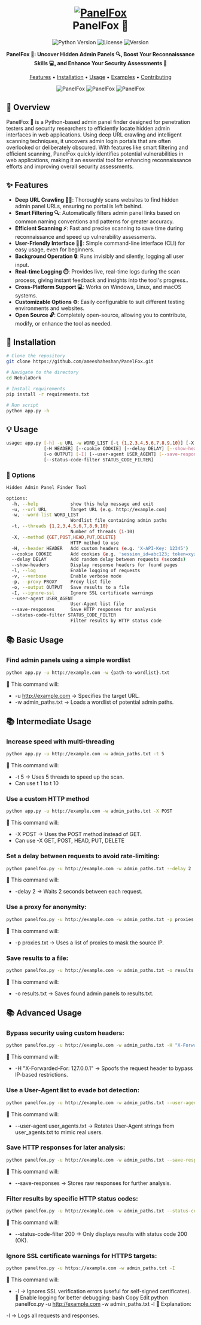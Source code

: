 <h1 align="center">
  <br>
  <a href="https://github.com/ameeshaheshan/PanelFox/"><img src="https://github.com/ameeshaheshan/PanelFox/blob/main/src/banner.png" alt="PanelFox"></a>
  <br>
  PanelFox 🦊
  <br>
</h1>


<div align="center">

![Python Version](https://img.shields.io/badge/python-3.7+-blue.svg)
![License](https://img.shields.io/badge/license-MIT-green.svg)
![Version](https://img.shields.io/badge/version-2.0-blue.svg)

**PanelFox 🦊: Uncover Hidden Admin Panels 🔍, Boost Your Reconnaissance Skills 💻, and Enhance Your Security Assessments 🔐**

[Features](#✨-features) • [Installation](#🚀-installation) • [Usage](#💡-usage) • [Examples](#📚-examples) • [Contributing](#🤝-contributing)

</div>
<div align="center">
  <img src="https://github.com/ameeshaheshan/PanelFox/blob/main/src/img1.png" alt="PanelFox"></a>
  <img src="https://github.com/ameeshaheshan/PanelFox/blob/main/src/img2.png" alt="PanelFox"></a>
  <img src="https://github.com/ameeshaheshan/PanelFox/blob/main/src/img3.png" alt="PanelFox"></a>
</div>

## 🎯 Overview

PanelFox 🦊 is a Python-based admin panel finder designed for penetration testers and security researchers to efficiently locate hidden admin interfaces in web applications. Using deep URL crawling and intelligent scanning techniques, it uncovers admin login portals that are often overlooked or deliberately obscured. With features like smart filtering and efficient scanning, PanelFox quickly identifies potential vulnerabilities in web applications, making it an essential tool for enhancing reconnaissance efforts and improving overall security assessments.

## ✨ Features

- **Deep URL Crawling 🕵️‍♂️**: Thoroughly scans websites to find hidden admin panel URLs, ensuring no portal is left behind.
- **Smart Filtering 🔍**: Automatically filters admin panel links based on common naming conventions and patterns for greater accuracy.
- **Efficient Scanning ⚡**: Fast and precise scanning to save time during reconnaissance and speed up vulnerability assessments.
- **User-Friendly Interface 👨‍💻**: Simple command-line interface (CLI) for easy usage, even for beginners.
- **Background Operation 🔒**: Runs invisibly and silently, logging all user input.
- **Real-time Logging ⏱️**:  Provides live, real-time logs during the scan process, giving instant feedback and insights into the tool's progress..
- **Cross-Platform Support 💻**: Works on Windows, Linux, and macOS systems.
- **Customizable Options ⚙️**: Easily configurable to suit different testing environments and websites.
- **Open Source 🔓**: Completely open-source, allowing you to contribute, modify, or enhance the tool as needed.

## 🚀 Installation

```bash
# Clone the repository
git clone https://github.com/ameeshaheshan/PanelFox.git

# Navigate to the directory
cd NebulaDork

# Install requirements
pip install -r requirements.txt

# Run script
python app.py -h
```

## 💡 Usage

```bash
usage: app.py [-h] -u URL -w WORD_LIST [-t {1,2,3,4,5,6,7,8,9,10}] [-X {GET,POST,HEAD,PUT,DELETE}]
              [-H HEADER] [--cookie COOKIE] [--delay DELAY] [--show-headers] [-l] [-v] [-p PROXY]
              [-o OUTPUT] [-I] [--user-agent USER_AGENT] [--save-responses]
              [--status-code-filter STATUS_CODE_FILTER]
```

### 🔧 Options

```bash
Hidden Admin Panel Finder Tool

options:
  -h, --help            show this help message and exit
  -u, --url URL         Target URL (e.g. http://example.com)
  -w, --word-list WORD_LIST
                        Wordlist file containing admin paths
  -t, --threads {1,2,3,4,5,6,7,8,9,10}
                        Number of threads (1-10)
  -X, --method {GET,POST,HEAD,PUT,DELETE}
                        HTTP method to use
  -H, --header HEADER   Add custom headers (e.g. 'X-API-Key: 12345')
  --cookie COOKIE       Add cookies (e.g. 'session_id=abc123; token=xyz')
  --delay DELAY         Add random delay between requests (seconds)
  --show-headers        Display response headers for found pages
  -l, --log             Enable logging of requests
  -v, --verbose         Enable verbose mode
  -p, --proxy PROXY     Proxy list file
  -o, --output OUTPUT   Save results to a file
  -I, --ignore-ssl      Ignore SSL certificate warnings
  --user-agent USER_AGENT
                        User-Agent list file
  --save-responses      Save HTTP responses for analysis
  --status-code-filter STATUS_CODE_FILTER
                        Filter results by HTTP status code
```

## 📚 Basic Usage

### Find admin panels using a simple wordlist

```bash
python app.py -u http://example.com -w {path-to-wordlist}.txt
```

📌 This command will:
- -u http://example.com → Specifies the target URL.
- -w admin_paths.txt → Loads a wordlist of potential admin paths.

## 📚 Intermediate Usage

### Increase speed with multi-threading

```bash
python app.py -u http://example.com -w admin_paths.txt -t 5
```

📌 This command will:
- -t 5 → Uses 5 threads to speed up the scan.
- Can use t 1 to t 10

### Use a custom HTTP method

```bash
python app.py -u http://example.com -w admin_paths.txt -X POST
```

📌 This command will:
- -X POST → Uses the POST method instead of GET.
- Can use -X GET, POST, HEAD, PUT, DELETE

### Set a delay between requests to avoid rate-limiting:

```bash
python panelfox.py -u http://example.com -w admin_paths.txt --delay 2
```

📌 This command will:
- -delay 2 → Waits 2 seconds between each request.

### Use a proxy for anonymity:
```bash
python panelfox.py -u http://example.com -w admin_paths.txt -p proxies.txt
```

📌 This command will:
- -p proxies.txt → Uses a list of proxies to mask the source IP.

### Save results to a file:
```bash
python panelfox.py -u http://example.com -w admin_paths.txt -o results.txt
```

📌 This command will:
- -o results.txt → Saves found admin panels to results.txt.

## 📚 Advanced Usage

### Bypass security using custom headers:
```bash
python panelfox.py -u http://example.com -w admin_paths.txt -H "X-Forwarded-For: 127.0.0.1"
```

📌 This command will:
- -H "X-Forwarded-For: 127.0.0.1" → Spoofs the request header to bypass IP-based restrictions.

### Use a User-Agent list to evade bot detection:
```bash
python panelfox.py -u http://example.com -w admin_paths.txt --user-agent user_agents.txt
```
📌 This command will:
- --user-agent user_agents.txt → Rotates User-Agent strings from user_agents.txt to mimic real users.

### Save HTTP responses for later analysis:
```bash
python panelfox.py -u http://example.com -w admin_paths.txt --save-responses
```

📌 This command will:
- --save-responses → Stores raw responses for further analysis.

### Filter results by specific HTTP status codes:
```bash
python panelfox.py -u http://example.com -w admin_paths.txt --status-code-filter 200
```

📌 This command will:
- --status-code-filter 200 → Only displays results with status code 200 (OK).

### Ignore SSL certificate warnings for HTTPS targets:
```bash
python panelfox.py -u https://example.com -w admin_paths.txt -I
```

📌 This command will:
- -I → Ignores SSL verification errors (useful for self-signed certificates).
🔹 Enable logging for better debugging:
bash
Copy
Edit
python panelfox.py -u http://example.com -w admin_paths.txt -l
📌 Explanation:

-l → Logs all requests and responses.
